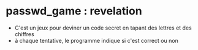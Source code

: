 # passwd_game : revelation

- C'est un jeux pour deviner un code secret en tapant des lettres et des chiffres
- à chaque tentative, le programme indique si c'est correct ou non
